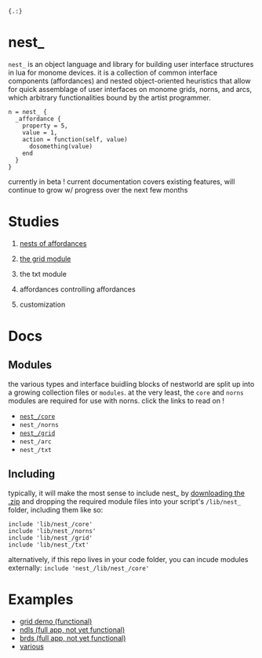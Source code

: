 `{.:}`

# nest_

`nest_` is an object language and library for building user interface structures in lua for monome devices. it is a collection of common interface components (affordances) and nested object-oriented heuristics that allow for quick assemblage of user interfaces on monome grids, norns, and arcs, which arbitrary functionalities bound by the artist programmer.

```
n = nest_ {
  _affordance {
    property = 5,
    value = 1,
    action = function(self, value)
      dosomething(value)
    end
  }
}
```

currently in beta ! current documentation covers existing features, will continue to grow w/ progress over the next few months

# Studies

1. [nests of affordances](./study/study1.md)

2. [the grid module](./study/study2.md)

3. the txt module

4. affordances controlling affordances

5. customization

# Docs

## Modules

the various types and interface buidling blocks of nestworld are split up into a growing collection files or `modules`. at the very least, the `core` and `norns` modules are required for use with norns. click the links to read on !


- [`nest_/core`](./doc/core.md)
- `nest_/norns`
- [`nest_/grid`](./doc/grid.md)
- `nest_/arc`
- `nest_/txt`


## Including

typically, it will make the most sense to include nest_ by [downloading the .zip](https://github.com/andr-ew/nest_/archive/master.zip) and dropping the required module files into your script's `/lib/nest_` folder, including them like so:

```
include 'lib/nest_/core'
include 'lib/nest_/norns'
include 'lib/nest_/grid'
include 'lib/nest_/txt'
```

alternatively, if this repo lives in your code folder, you can incude modules externally: `include 'nest_/lib/nest_/core'`

# Examples

- [grid demo (functional)](https://github.com/andr-ew/nest_/blob/master/examples/grid.lua)
- [ndls (full app, not yet functional)](https://github.com/andr-ew/ndls/blob/master/ndls.lua)
- [brds (full app, not yet functional)](https://github.com/andr-ew/brds/blob/main/brds.lua)
- [various](https://github.com/andr-ew/nest_/tree/master/examples)
